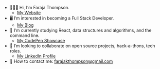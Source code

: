 - 🙋🏽‍♀️ Hi, I’m Faraja Thompson.
    - [My Website](https://faraja17.github.io/my-website/)
- 🖥 I’m interested in becoming a Full Stack Developer.
    - [My Blog](https://hashnode.com/@faraja)
- 🌱 I’m currently studying React, data structures and algorithms, and the command line.
    - [My CodePen Showcase](https://codepen.io/faraja17)
- 💞️ I’m looking to collaborate on open source projects, hack-a-thons, tech roles.
    - [My LinkedIn Profile](https://www.linkedin.com/in/faraja-thompson-m-ed-70885b8/)
- 📧 How to contact me: farajakthompson@gmail.com
      


<!---
Faraja17/Faraja17 is a ✨ special ✨ repository because its `README.md` (this file) appears on your GitHub profile.
You can click the Preview link to take a look at your changes.
--->
